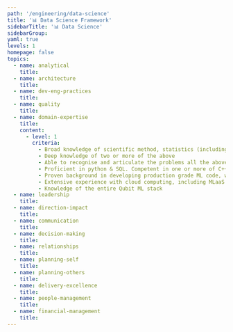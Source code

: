 ```yaml
---
path: '/engineering/data-science'
title: '📊 Data Science Framework'
sidebarTitle: '📊 Data Science'
sidebarGroup:
yaml: true
levels: 1
homepage: false
topics:
  - name: analytical
    title:
  - name: architecture
    title:
  - name: dev-eng-practices
    title:
  - name: quality
    title:
  - name: domain-expertise
    title:
    content:
      - level: 1
        criteria:
          - Broad knowledge of scientific method, statistics (including Bayesian and frequentist methodologies), machine learning (supervised and unsupervised), deep learning (feedforward, sequence and convolutional), time series analysis, MCMC
          - Deep knowledge of two or more of the above
          - Able to recognise and articulate the problems all the above can solve and how complex such solutions will be
          - Proficient in python & SQL. Competent in one or more of C++, Shell, R, Scala
          - Proven background in developing production grade ML code, working in conjunction with full stack teams
          - Extensive experience with cloud computing, including MLaaS solutions and platforms
          - Knowledge of the entire Qubit ML stack
  - name: leadership
    title:
  - name: direction-impact
    title:
  - name: communication
    title:
  - name: decision-making
    title:
  - name: relationships
    title:
  - name: planning-self
    title:
  - name: planning-others
    title:
  - name: delivery-excellence
    title:
  - name: people-management
    title:
  - name: financial-management
    title:
---
```

